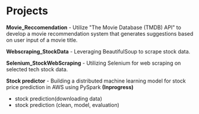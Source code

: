 # Projects
**Movie_Reccomendation** - Utilize "The Movie Database (TMDB) API" to develop a movie recommendation system that generates suggestions based on user input of a movie title.

**Webscraping_StockData** - Leveraging BeautifulSoup to scrape stock data.

**Selenium_StockWebScraping** - Utilizing Selenium for web scraping on selected tech stock data.

**Stock predictor** - Building a distributed machine learning model for stock price prediction in AWS using PySpark **(Inprogress)**
- stock prediction(downloading data)
- stock prediction (clean, model, evaluation)
  
